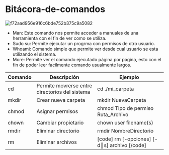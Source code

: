 # Bitácora-de-comandos
![f72aad956e916c6bde752b375c9a5082](https://user-images.githubusercontent.com/98858879/155043083-9f2dda9f-19e6-4009-b6d5-5a944e388ec7.png)
- Man: Este comando nos permite acceder a manuales de una herramienta con el fin de ver como se utiliza.
- Sudo su: Permite ejecutar un progrma con permisos de otro usuario.
- Whoami: Comando simple que permite ver desde cual usuario se esta utilizando el sistema.
- More: Permite ver el comando ejecutado página por página, esto con el fin de poder leer facilmente comando usualmente largos.

| Comando | Descripción | Ejemplo |
| --- | --- | --- | 
| cd | Permite movrerse entre directorios del sistema | cd ./mi_carpeta |
| mkdir | Crear nueva carpeta | mkdir NuevaCarpeta |
| chmod | Asignar permisos | chmod Tipo de permiso Ruta_Archivo |
| chown | Cambiar propietario | chown user filename(s) |
| rmdir |  Eliminar directorio | rmdir NombreDirectorio |
| rm |  Eliminar archivos | [code] rm [-opciones] [-d║s] archivo [/code] |

